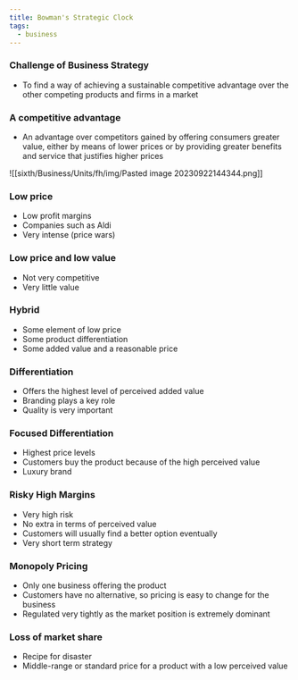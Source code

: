 ```yaml
---
title: Bowman's Strategic Clock
tags:
  - business
---
```

### Challenge of Business Strategy

- To find a way of achieving a sustainable competitive advantage over the other competing products and firms in a market

### A competitive advantage

- An advantage over competitors gained by offering consumers greater value, either by means of lower prices or by providing greater benefits and service that justifies higher prices

![[sixth/Business/Units/fh/img/Pasted image 20230922144344.png]]


### Low price

- Low profit margins
- Companies such as Aldi
- Very intense (price wars)

### Low price and low value

- Not very competitive
- Very little value

### Hybrid

- Some element of low price
- Some product differentiation
- Some added value and a reasonable price 

### Differentiation

- Offers the highest level of perceived added value
- Branding plays a key role
- Quality is very important

### Focused Differentiation

- Highest price levels
- Customers buy the product because of the high perceived value
- Luxury brand

### Risky High Margins

- Very high risk
- No extra in terms of perceived value
- Customers will usually find a better option eventually
- Very short term strategy

### Monopoly Pricing

- Only one business offering the product
- Customers have no alternative, so pricing is easy to change for the business
- Regulated very tightly as the market position is extremely dominant

### Loss of market share

- Recipe for disaster
- Middle-range or standard price for a product with a low perceived value


‎‎